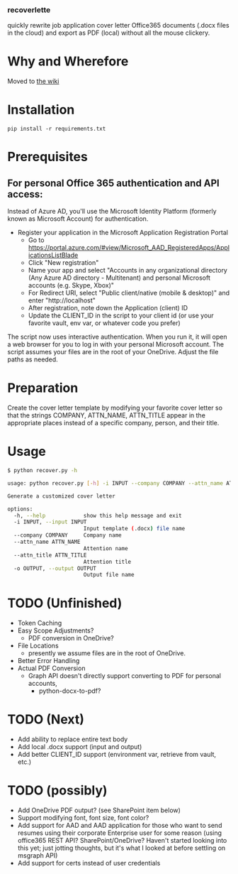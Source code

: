 ### recoverlette
quickly rewrite job application cover letter Office365 documents (.docx files in the cloud) and export as PDF (local) without all the mouse clickery.

# Why and Wherefore
Moved to [the wiki](https://github.com/scottvr/recoverlette/wiki)
# Installation
```
pip install -r requirements.txt
```

# Prerequisites
## For personal Office 365 authentication and API access:

Instead of Azure AD, you'll use the Microsoft Identity Platform (formerly known as Microsoft Account) for authentication.

- Register your application in the Microsoft Application Registration Portal 
    - Go to https://portal.azure.com/#view/Microsoft_AAD_RegisteredApps/ApplicationsListBlade
    - Click "New registration"
    - Name your app and select "Accounts in any organizational directory (Any Azure AD directory - Multitenant) and personal Microsoft accounts (e.g. Skype, Xbox)"
    - For Redirect URI, select "Public client/native (mobile & desktop)" and enter "http://localhost"
    - After registration, note down the Application (client) ID
    - Update the CLIENT_ID in the script to your client id (or use your favorite vault, env var, or whatever code you prefer)

The script now uses interactive authentication. When you run it, it will open a web browser for you to log in with your personal Microsoft account.
The script assumes your files are in the root of your OneDrive. Adjust the file paths as needed.
# Preparation
Create the cover letter template by modifying your favorite cover letter so that the strings COMPANY, ATTN_NAME, ATTN_TITLE appear in the appropriate places instead of a specific company, person, and their title.

# Usage
```bash
$ python recover.py -h

usage: python recover.py [-h] -i INPUT --company COMPANY --attn_name ATTN_NAME --attn_title ATTN_TITLE -o OUTPUT

Generate a customized cover letter

options:
  -h, --help            show this help message and exit
  -i INPUT, --input INPUT
                        Input template (.docx) file name
  --company COMPANY     Company name
  --attn_name ATTN_NAME
                        Attention name
  --attn_title ATTN_TITLE
                        Attention title
  -o OUTPUT, --output OUTPUT
                        Output file name
```
# TODO (Unfinished)
- Token Caching
- Easy Scope Adjustments? 
    - PDF conversion in OneDrive?
- File Locations 
    - presently we assume files are in the root of OneDrive. 
- Better Error Handling 
- Actual PDF Conversion
    - Graph API doesn't directly support converting to PDF for personal accounts,
        - python-docx-to-pdf?

# TODO (Next)
- Add ability to replace entire text body
- Add local .docx support (input and output)
- Add better CLIENT_ID support (environment var, retrieve from vault, etc.)

# TODO (possibly)
- Add OneDrive PDF output? (see SharePoint item below)
- Support modifying font, font size, font color?
- Add support for AAD and AAD application for those who want to send resumes using their corporate Enterprise user for some reason
    (using office365 REST API? SharePoint/OneDrive? Haven't started looking into this yet; just jotting thoughts, but it's what I looked at before settling  on msgraph API)
- Add support for certs instead of user credentials

